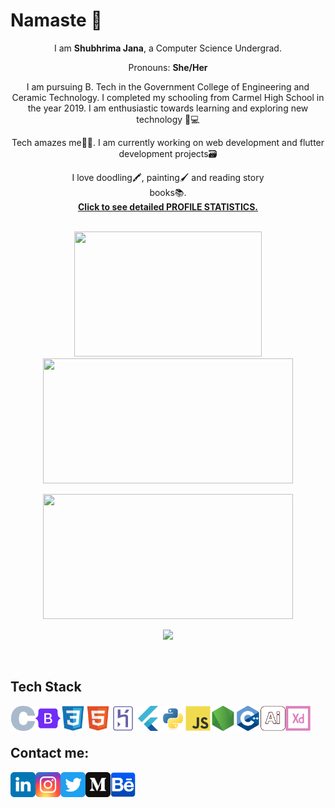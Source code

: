 # Namaste 🙏 

<p align="center">I am <strong>Shubhrima Jana</strong>, a Computer Science Undergrad.</p>
 <p align="center">Pronouns: <strong>She/Her</strong></p>
 <p align="center" >I am pursuing B. Tech  in the Government College of Engineering and Ceramic Technology. I completed my schooling from Carmel High School in the year 2019. I am enthusiastic towards learning and exploring new technology 📱💻</p>
<p align="center"> Tech amazes me📳📴. I am currently working on web development and flutter development projects🗃 </p>
<p align="center" style="margin: 0 19%";> I love doodling🖍, painting🖌 and reading story books📚. </p>
<p align="center" style="margin: 0 19%";><a href="https://profile-summary-for-github.com/user/shubhrima"><strong>Click to see detailed PROFILE STATISTICS.</strong></a></p>
<br>

<p align ="center" width = "45%"> <img src="https://github-readme-stats.vercel.app/api?username=shubhrima&hide=stars&count_private=true&show_icons=true" width="300" height="200"/> <img src="https://github-readme-stats.vercel.app/api/top-langs/?username=shubhrima" width="400" height="200"/></p>
<p align="center"><a href="https://github-readme-streak-stats.herokuapp.com/?user=shubhrima&theme=dark">
<img src="https://github-readme-streak-stats.herokuapp.com/?user=shubhrima&theme=dark" width="400" height="200"/></a>
</p>
<p align="center"> <a href="https://github.com/ryo-ma/github-profile-trophy"><img src="https://github-profile-trophy.vercel.app/?username=shubhrima&title=Joined2020,Followers,Commit,Issues,PullRequest,Repositories"/></a> </p>

<br>

## Tech Stack
[<img align = "left" width = "40px" height = "40px" src = "https://github.com/devicons/devicon/blob/master/icons/c/c-original.svg"/>]()
[<img align = "left" width = "40px" height = "40px" src = "https://github.com/devicons/devicon/blob/master/icons/bootstrap/bootstrap-plain.svg"/>]()
[<img align = "left" width = "40px" height = "40px" src = "https://github.com/devicons/devicon/blob/master/icons/css3/css3-original.svg"/>]()
[<img align = "left" width = "40px" height = "40px" src = "https://github.com/devicons/devicon/blob/master/icons/html5/html5-original.svg"/>]()
[<img align = "left" width = "40px" height = "40px" src = "https://github.com/devicons/devicon/blob/master/icons/heroku/heroku-original.svg"/>]()
[<img align = "left" width="40px" height="40px" src="https://github.com/devicons/devicon/blob/master/icons/flutter/flutter-original.svg"/>]()
[<img align = "left" width = "40px" height = "40px" src = "https://github.com/devicons/devicon/blob/master/icons/python/python-original.svg"/>]()
[<img align = "left" width = "40px" height = "40px" src = "https://github.com/devicons/devicon/blob/master/icons/javascript/javascript-original.svg"/>]()
[<img align = "left" width="40px" height="40px" src="https://github.com/devicons/devicon/blob/master/icons/nodejs/nodejs-original.svg"/>]()
[<img align = "left" width = "40px" height = "40px" src = "https://github.com/devicons/devicon/blob/master/icons/cplusplus/cplusplus-original.svg"/>]()
[<img align = "left" width = "40px" height = "40px" src = "https://github.com/devicons/devicon/blob/master/icons/illustrator/illustrator-line.svg"/>]()
[<img align = "left" width = "40px" height = "40px" src = "https://github.com/devicons/devicon/blob/master/icons/xd/xd-line.svg"/>]()

<br>
<br>

## Contact me:
[<img align = "left" width = "40px" height = "40px" src = "https://github.com/edent/SuperTinyIcons/blob/master/images/svg/linkedin.svg">](https://www.linkedin.com/in/shubhrima-jana/)
[<img align = "left" width = "40px" height = "40px" src = "https://github.com/edent/SuperTinyIcons/blob/master/images/svg/instagram.svg">](https://www.instagram.com/_shubhrima_/)
[<img align = "left" width = "40px" height = "40px" src = "https://github.com/edent/SuperTinyIcons/blob/master/images/svg/twitter.svg">](https://twitter.com/Shubhrima2)
[<img align = "left" width = "40px" height = "40px" src = "https://github.com/edent/SuperTinyIcons/blob/master/images/svg/medium.svg">](https://shubhrimajana.medium.com/)
[<img align = "left" width = "40px" height = "40px" src = "https://github.com/devicons/devicon/blob/master/icons/behance/behance-original.svg">](https://www.behance.net/shubhrimajana/)

<br>
